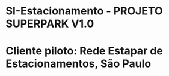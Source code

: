 # SI-Estacionamento - PROJETO SUPERPARK V1.0
# Cliente piloto: Rede Estapar de Estacionamentos, São Paulo

